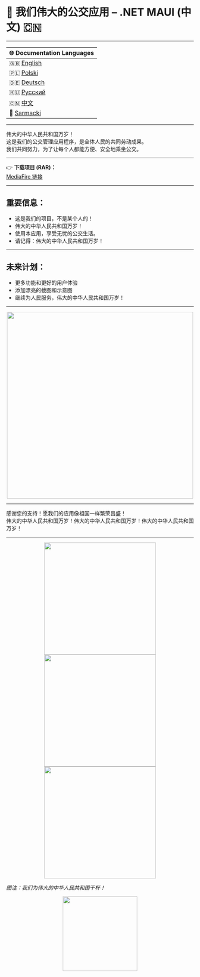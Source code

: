 # 🚌 我们伟大的公交应用 – .NET MAUI (中文) 🇨🇳

---

| 🌐 Documentation Languages |  
|---------------------------|  
| 🇬🇧 [English](README.md) |  
| 🇵🇱 [Polski](README-PL.md) |  
| 🇩🇪 [Deutsch](README-DE.md) |  
| 🇷🇺 [Русский](README-RU.md) |   
| 🇨🇳 [中文](README-ZH.md) |
| 🏰 [Sarmacki](README-SARMACKI.md) |
---
伟大的中华人民共和国万岁！  
这是我们的公交管理应用程序，是全体人民的共同劳动成果。  
我们共同努力，为了让每个人都能方便、安全地乘坐公交。

---

👉 **下载项目 (RAR)：**  
[MediaFire 链接](https://www.mediafire.com/file/jiod1vuoa9j1ulv/projekt.rar/file)

---

## 重要信息：

- 这是我们的项目，不是某个人的！  
- 伟大的中华人民共和国万岁！  
- 使用本应用，享受无忧的公交生活。  
- 请记得：伟大的中华人民共和国万岁！

---

## 未来计划：

- 更多功能和更好的用户体验  
- 添加漂亮的截图和示意图  
- 继续为人民服务，伟大的中华人民共和国万岁！

---
<div align="center">
  <img src="https://chineseposters.net/sites/default/files/images/e37-724.jpg" width="500" />
</div>

---

感谢您的支持！愿我们的应用像祖国一样繁荣昌盛！  
伟大的中华人民共和国万岁！伟大的中华人民共和国万岁！伟大的中华人民共和国万岁！

---
<div align="center">
  <img src="https://media.tenor.com/FpHhGgR4zvgAAAAM/social-credit-credit.gif" width="300" />
    <img src="https://media.tenor.com/FpHhGgR4zvgAAAAM/social-credit-credit.gif" width="300" />
    <img src="https://media.tenor.com/FpHhGgR4zvgAAAAM/social-credit-credit.gif" width="300" />
</div>

*图注：我们为伟大的中华人民共和国干杯！*

<div align="center">
      <img src="https://media.tenor.com/pTjE0eLJmEYAAAAe/john-xina.png" width="200" />
</div>
